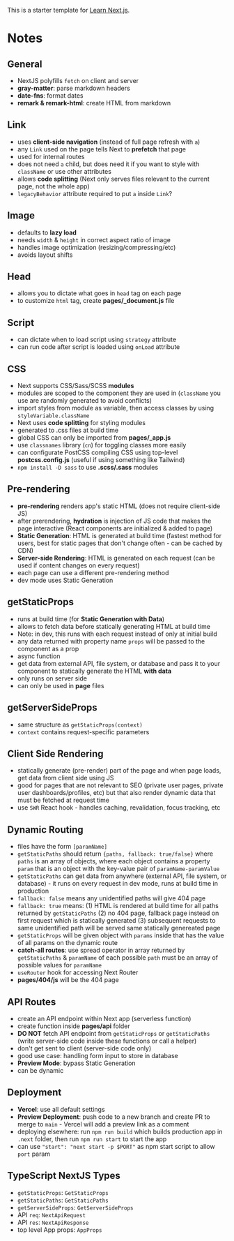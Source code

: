 This is a starter template for [Learn Next.js](https://nextjs.org/learn).

# Notes

## General

-   NextJS polyfills `fetch` on client and server
-   **gray-matter**: parse markdown headers
-   **date-fns**: format dates
-   **remark & remark-html**: create HTML from markdown

## Link

-   uses **client-side navigation** (instead of full page refresh with `a`)
-   any `Link` used on the page tells Next to **prefetch** that page
-   used for internal routes
-   does not need `a` child, but does need it if you want to style with `className` or use other attributes
-   allows **code splitting** (Next only serves files relevant to the current page, not the whole app)
-   `legacyBehavior` attribute required to put `a` inside `Link`?

## Image

-   defaults to **lazy load**
-   needs `width` & `height` in correct aspect ratio of image
-   handles image optimization (resizing/compressing/etc)
-   avoids layout shifts

## Head

-   allows you to dictate what goes in `head` tag on each page
-   to customize `html` tag, create **pages/\_document.js** file

## Script

-   can dictate when to load script using `strategy` attribute
-   can run code after script is loaded using `onLoad` attribute

## CSS

-   Next supports CSS/Sass/SCSS **modules**
-   modules are scoped to the component they are used in (`className` you use are randomly generated to avoid conflicts)
-   import styles from module as variable, then access classes by using `styleVariable.className`
-   Next uses **code splitting** for styling modules
-   generated to .css files at build time
-   global CSS can only be imported from **pages/\_app.js**
-   use `classnames` library (`cn`) for toggling classes more easily
-   can configurate PostCSS compiling CSS using top-level **postcss.config.js** (useful if using something like Tailwind)
-   `npm install -D sass` to use **.scss/.sass** modules

## Pre-rendering

-   **pre-rendering** renders app's static HTML (does not require client-side JS)
-   after prerendering, **hydration** is injection of JS code that makes the page interactive (React components are initialized & added to page)
-   **Static Generation**: HTML is generated at build time (fastest method for users, best for static pages that don't change often - can be cached by CDN)
-   **Server-side Rendering**: HTML is generated on each request (can be used if content changes on every request)
-   each page can use a different pre-rendering method
-   dev mode uses Static Generation

## getStaticProps

-   runs at build time (for **Static Generation with Data**)
-   allows to fetch data before statically generating HTML at build time
-   Note: in dev, this runs with each request instead of only at initial build
-   any data returned with property name `props` will be passed to the component as a prop
-   async function
-   get data from external API, file system, or database and pass it to your component to statically generate the HTML **with data**
-   only runs on server side
-   can only be used in **page** files

## getServerSideProps

-   same structure as `getStaticProps(context)`
-   `context` contains request-specific parameters

## Client Side Rendering

-   statically generate (pre-render) part of the page and when page loads, get data from client side using JS
-   good for pages that are not relevant to SEO (private user pages, private user dashboards/profiles, etc) but that also render dynamic data that must be fetched at request time
-   use `SWR` React hook - handles caching, revalidation, focus tracking, etc

## Dynamic Routing

-   files have the form `[paramName]`
-   `getStaticPaths` should return `{paths, fallback: true/false}` where `paths` is an array of objects, where each object contains a property `param` that is an object with the key-value pair of `paramName-paramValue`
-   `getStaticPaths` can get data from anywhere (external API, file system, or database) - it runs on every request in dev mode, runs at build time in production
-   `fallback: false` means any unidentified paths will give 404 page
-   `fallback: true` means: (1) HTML is rendered at build time for all paths returned by `getStaticPaths` (2) no 404 page, fallback page instead on first request which is statically generated (3) subsequent requests to same unidentified path will be served same statically genereated page
-   `getStaticProps` will be given object with `params` inside that has the value of all params on the dynamic route
-   **catch-all routes**: use spread operator in array returned by `getStaticPaths` & `paramName` of each possible `path` must be an array of possible values for `paramName`
-   `useRouter` hook for accessing Next Router
-   **pages/404/js** will be the 404 page

## API Routes

-   create an API endpoint within Next app (serverless function)
-   create function inside **pages/api** folder
-   **DO NOT** fetch API endpoint from `getStaticProps` or `getStaticPaths` (write server-side code inside these functions or call a helper)
-   don't get sent to client (server-side code only)
-   good use case: handling form input to store in database
-   **Preview Mode**: bypass Static Generation
-   can be dynamic

## Deployment

-   **Vercel**: use all default settings
-   **Preview Deployment**: push code to a new branch and create PR to merge to `main` - Vercel will add a preview link as a comment
-   deploying elsewhere: run `npm run build` which builds production app in `.next` folder, then run `npm run start` to start the app
-   can use `"start": "next start -p $PORT"` as npm start script to allow `port` param

## TypeScript NextJS Types

-   `getStaticProps`: `GetStaticProps`
-   `getStaticPaths`: `GetStaticPaths`
-   `getServerSideProps`: `GetServerSideProps`
-   API `req`: `NextApiRequest`
-   API `res`: `NextApiResponse`
-   top level App props: `AppProps`
